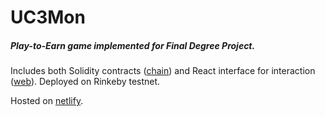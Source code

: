 # UC3Mon
##### Play-to-Earn game implemented for Final Degree Project. 
Includes both Solidity contracts ([chain](chain/)) and React interface for interaction ([web](web/)).
Deployed on Rinkeby testnet.

Hosted on [netlify](https://uc3mon.netlify.app/).
